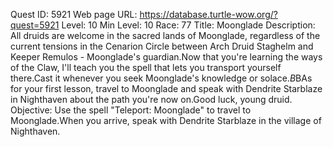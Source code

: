 Quest ID: 5921
Web page URL: https://database.turtle-wow.org/?quest=5921
Level: 10
Min Level: 10
Race: 77
Title: Moonglade
Description: All druids are welcome in the sacred lands of Moonglade, regardless of the current tensions in the Cenarion Circle between Arch Druid Staghelm and Keeper Remulos - Moonglade's guardian.Now that you're learning the ways of the Claw, I'll teach you the spell that lets you transport yourself there.Cast it whenever you seek Moonglade's knowledge or solace.$B$BAs for your first lesson, travel to Moonglade and speak with Dendrite Starblaze in Nighthaven about the path you're now on.Good luck, young druid.
Objective: Use the spell "Teleport: Moonglade" to travel to Moonglade.When you arrive, speak with Dendrite Starblaze in the village of Nighthaven.
